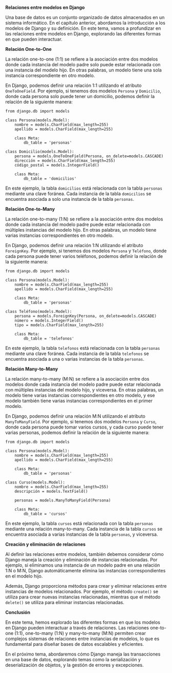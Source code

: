 **Relaciones entre modelos en Django**

Una base de datos es un conjunto organizado de datos almacenados en un sistema informático. En el capítulo anterior, abordamos la introducción a los modelos de Django y su definición. En este tema, vamos a profundizar en las relaciones entre modelos en Django, explorando las diferentes formas en que pueden interactuar.

**Relación One-to-One**

La relación one-to-one (1:1) se refiere a la asociación entre dos modelos donde cada instancia del modelo padre solo puede estar relacionada con una instancia del modelo hijo. En otras palabras, un modelo tiene una sola instancia correspondiente en otro modelo.

En Django, podemos definir una relación 1:1 utilizando el atributo `OneToOneField`. Por ejemplo, si tenemos dos modelos `Persona` y `Domicilio`, donde cada persona solo puede tener un domicilio, podemos definir la relación de la siguiente manera:

```
from django.db import models

class Persona(models.Model):
    nombre = models.CharField(max_length=255)
    apellido = models.CharField(max_length=255)

    class Meta:
        db_table = 'personas'

class Domicilio(models.Model):
    persona = models.OneToOneField(Persona, on_delete=models.CASCADE)
    dirección = models.CharField(max_length=255)
    código_postal = models.IntegerField()

    class Meta:
        db_table = 'domicilios'
```

En este ejemplo, la tabla `domicilios` está relacionada con la tabla `personas` mediante una clave foránea. Cada instancia de la tabla `domicilios` se encuentra asociada a solo una instancia de la tabla `personas`.

**Relación One-to-Many**

La relación one-to-many (1:N) se refiere a la asociación entre dos modelos donde cada instancia del modelo padre puede estar relacionada con múltiples instancias del modelo hijo. En otras palabras, un modelo tiene varias instancias correspondientes en otro modelo.

En Django, podemos definir una relación 1:N utilizando el atributo `ForeignKey`. Por ejemplo, si tenemos dos modelos `Persona` y `Teléfono`, donde cada persona puede tener varios teléfonos, podemos definir la relación de la siguiente manera:

```
from django.db import models

class Persona(models.Model):
    nombre = models.CharField(max_length=255)
    apellido = models.CharField(max_length=255)

    class Meta:
        db_table = 'personas'

class Teléfono(models.Model):
    persona = models.ForeignKey(Persona, on_delete=models.CASCADE)
    número = models.IntegerField()
    tipo = models.CharField(max_length=255)

    class Meta:
        db_table = 'telefonos'
```

En este ejemplo, la tabla `telefonos` está relacionada con la tabla `personas` mediante una clave foránea. Cada instancia de la tabla `telefonos` se encuentra asociada a una o varias instancias de la tabla `personas`.

**Relación Many-to-Many**

La relación many-to-many (M:N) se refiere a la asociación entre dos modelos donde cada instancia del modelo padre puede estar relacionada con múltiples instancias del modelo hijo, y viceversa. En otras palabras, un modelo tiene varias instancias correspondientes en otro modelo, y ese modelo también tiene varias instancias correspondientes en el primer modelo.

En Django, podemos definir una relación M:N utilizando el atributo `ManyToManyField`. Por ejemplo, si tenemos dos modelos `Persona` y `Curso`, donde cada persona puede tomar varios cursos, y cada curso puede tener varias personas, podemos definir la relación de la siguiente manera:

```
from django.db import models

class Persona(models.Model):
    nombre = models.CharField(max_length=255)
    apellido = models.CharField(max_length=255)

    class Meta:
        db_table = 'personas'

class Curso(models.Model):
    nombre = models.CharField(max_length=255)
    descripción = models.TextField()

    personas = models.ManyToManyField(Persona)

    class Meta:
        db_table = 'cursos'
```

En este ejemplo, la tabla `cursos` está relacionada con la tabla `personas` mediante una relación many-to-many. Cada instancia de la tabla `cursos` se encuentra asociada a varias instancias de la tabla `personas`, y viceversa.

**Creación y eliminación de relaciones**

Al definir las relaciones entre modelos, también debemos considerar cómo Django maneja la creación y eliminación de instancias relacionadas. Por ejemplo, si eliminamos una instancia de un modelo padre en una relación 1:N o M:N, Django automáticamente elimina las instancias correspondientes en el modelo hijo.

Además, Django proporciona métodos para crear y eliminar relaciones entre instancias de modelos relacionados. Por ejemplo, el método `create()` se utiliza para crear nuevas instancias relacionadas, mientras que el método `delete()` se utiliza para eliminar instancias relacionadas.

**Conclusión**

En este tema, hemos explorado las diferentes formas en que los modelos en Django pueden interactuar a través de relaciones. Las relaciones one-to-one (1:1), one-to-many (1:N) y many-to-many (M:N) permiten crear complejos sistemas de relaciones entre instancias de modelos, lo que es fundamental para diseñar bases de datos escalables y eficientes.

En el próximo tema, abordaremos cómo Django maneja las transacciones en una base de datos, explorando temas como la serialización y deserialización de objetos, y la gestión de errores y excepciones.
